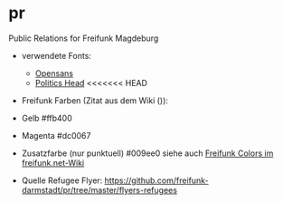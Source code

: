 pr
==

Public Relations for Freifunk Magdeburg

* verwendete Fonts: 
  * [Opensans](http://www.opensans.com/)
  * [Politics Head](http://wiki.piratenpartei.de/Datei:PoliticsHeadv1_9.zip)
<<<<<<< HEAD

* Freifunk Farben (Zitat aus dem Wiki ()): 
 * Gelb #ffb400
 * Magenta #dc0067
 * Zusatzfarbe (nur punktuell) #009ee0
siehe auch [Freifunk Colors im freifunk.net-Wiki](https://wiki.freifunk.net/Freifunk-Styles)


* Quelle Refugee Flyer: https://github.com/freifunk-darmstadt/pr/tree/master/flyers-refugees
